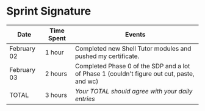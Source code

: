 # Sprint Signature

| Date        | Time Spent | Events
|-------------|------------|--------------------
| February 02 |  1   hour  | Completed new Shell Tutor modules and pushed my certificate.
| February 03 |  2   hours | Completed Phase 0 of the SDP and a lot of Phase 1 (couldn't figure out cut, paste, and wc)
| TOTAL       |  3   hours | *Your TOTAL should agree with your daily entries*
